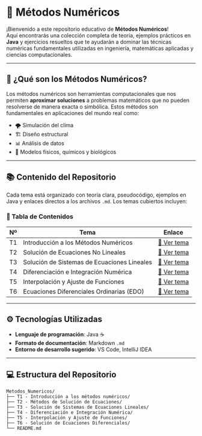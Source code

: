 # 📐 Métodos Numéricos

¡Bienvenido a este repositorio educativo de **Métodos Numéricos**!  
Aquí encontrarás una colección completa de teoría, ejemplos prácticos en **Java** y ejercicios resueltos que te ayudarán a dominar las técnicas numéricas fundamentales utilizadas en ingeniería, matemáticas aplicadas y ciencias computacionales.

---

## 🧠 ¿Qué son los Métodos Numéricos?

Los métodos numéricos son herramientas computacionales que nos permiten **aproximar soluciones** a problemas matemáticos que no pueden resolverse de manera exacta o simbólica. Estos métodos son fundamentales en aplicaciones del mundo real como:

- 🌪️ Simulación del clima
- 🏗️ Diseño estructural
- 📊 Análisis de datos
- 🧪 Modelos físicos, químicos y biológicos

---

## 📚 Contenido del Repositorio

Cada tema está organizado con teoría clara, pseudocódigo, ejemplos en Java y enlaces directos a los archivos `.md`. Los temas cubiertos incluyen:

### 🧾 Tabla de Contenidos

| Nº | Tema | Enlace |
|----|------|--------|
| T1 | Introducción a los Métodos Numéricos | [📘 Ver tema](https://github.com/Juan200519287393u83/Metodos_Numericos/blob/main/T1%20-%20Introducción%20a%20los%20métodos%20numéricos/Introducción%20a%20los%20métodos%20numéricos.md) |
| T2 | Solución de Ecuaciones No Lineales | [📘 Ver tema](https://github.com/Juan200519287393u83/Metodos_Numericos/blob/main/T2%20-%20Métodos%20de%20Solución%20de%20Ecuaciones/Introducción%20a%20los%20Métodos%20de%20Solución%20de%20Ecuaciones.md) |
| T3 | Solución de Sistemas de Ecuaciones Lineales | [📘 Ver tema](https://github.com/Juan200519287393u83/Metodos_Numericos/blob/main/T3%20-%20Métodos%20de%20Solución%20de%20Sistemas%20de%20Ecuaciones%20Lineales/Introducción%20a%20los%20Métodos%20de%20Solución%20de%20Sistemas%20de%20Ecuaciones%20Lineales.md) |
| T4 | Diferenciación e Integración Numérica | [📘 Ver tema](https://github.com/Juan200519287393u83/Metodos_Numericos/blob/main/T4%20-%20Diferenciación%20e%20Integración%20Numérica/Introducción%20a%20la%20Diferenciación%20e%20Integración%20Numérica.md) |
| T5 | Interpolación y Ajuste de Funciones | [📘 Ver tema](https://github.com/Juan200519287393u83/Metodos_Numericos/blob/main/T5%20-%20Interpolación%20y%20Ajuste%20de%20Funciones/Introducción%20a%20la%20Interpolación%20y%20Ajuste%20de%20Funciones.md) |
| T6 | Ecuaciones Diferenciales Ordinarias (EDO) | [📘 Ver tema](https://github.com/Juan200519287393u83/Metodos_Numericos/blob/main/T6%20-%20Solución%20de%20Ecuaciones%20Diferenciales/Introducción%20a%20la%20Solución%20de%20Ecuaciones%20Diferenciales.md) |

---

## ⚙️ Tecnologías Utilizadas

- **Lenguaje de programación**: Java ☕
- **Formato de documentación**: Markdown `.md`
- **Entorno de desarrollo sugerido**: VS Code, IntelliJ IDEA

---

## 💻 Estructura del Repositorio

```plaintext
Metodos_Numericos/
├── T1 - Introducción a los métodos numéricos/
├── T2 - Métodos de Solución de Ecuaciones/
├── T3 - Solución de Sistemas de Ecuaciones Lineales/
├── T4 - Diferenciación e Integración Numérica/
├── T5 - Interpolación y Ajuste de Funciones/
├── T6 - Solución de Ecuaciones Diferenciales/
└── README.md
